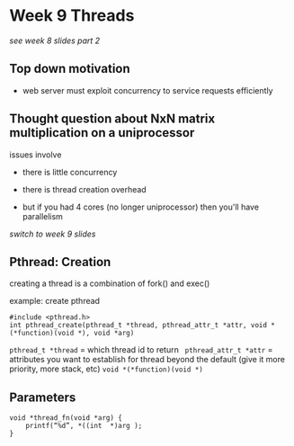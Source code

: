 # Week 9 Threads

*see week 8 slides part 2*
## Top down motivation
- web server must exploit concurrency to service requests efficiently
  

## Thought question about NxN matrix multiplication on a uniprocessor
issues involve
- there is little concurrency
- there is thread creation overhead

- but if you had 4 cores (no longer uniprocessor) then you'll have parallelism

*switch to week 9 slides*
## Pthread: Creation
creating a thread is a combination of fork() and exec()

example: create pthread
```
#include <pthread.h>
int pthread_create(pthread_t *thread, pthread_attr_t *attr, void *(*function)(void *), void *arg)
```
`pthread_t *thread` = which thread id to return
` pthread_attr_t *attr` = attributes you want to establish for thread beyond the default (give it more priority, more stack, etc)
`void *(*function)(void *)`

## Parameters
```
void *thread_fn(void *arg) {
    printf(“%d”, *((int  *)arg );
}
```


